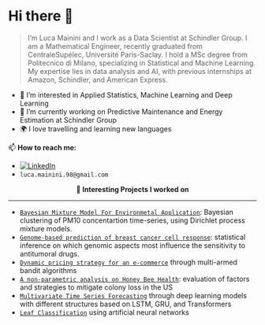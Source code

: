 # Hi there 👋

> I’m Luca Mainini and I work as a Data Scientist at Schindler Group. 
I am a Mathematical Engineer, recently graduated from CentraleSupélec, Université Paris-Saclay. I hold a MSc degree from Politecnico di Milano, specializing in Statistical and Machine Learning.
My expertise lies in data analysis and AI, with previous internships at Amazon, Schindler, and American Express.

- 👀 I’m interested in Applied Statistics, Machine Learning and Deep Learning
- 🌱 I’m currently working on Predictive Maintenance and Energy Estimation at Schindler Group
- 🌍 I love travelling and learning new languages

📫 **How to reach me:**
- [![LinkedIn](https://img.shields.io/badge/-LinkedIn-blue?style=flat&logo=Linkedin&logoColor=white)](https://www.linkedin.com/in/luca-mainini/)
- `luca.mainini.98@gmail.com`

<p align="center" style="font-weight:bold"> 🔨 <b> Interesting Projects I worked on </b> <p>

---
* [`Bayesian Mixture Model For Environmetal Application`](https://github.com/gabrielecorbo/Bayesian-mixture-model-for-environmental-application): Bayesian clustering of PM10 concentartion time-series, using Dirichlet process mixture models.
* [`Genome-based prediction of breast cancer cell response`](https://github.com/lucamainini/GENOME-BASED-PREDICTION): statistical inference on which genomic aspects most influence the sensitivity to antitumoral drugs.
* [`Dynamic pricing strategy for an e-commerce`](https://github.com/aygalic/OLA_Project) through multi-armed bandit algorithms
* [`A non-parametric analysis on Honey Bee Health`](https://github.com/eugeniovaretti/honeybeehealth): evaluation of factors and strategies to mitigate colony loss in the US
* [`Multivariate Time Series Forecasting`](https://github.com/lucamainini/Multivariate-Time-Series-Forecasting) through deep learning models with different structures based on LSTM, GRU, and Transformers
* [`Leaf Classification`](https://github.com/lucamainini/Leaf-Classification) using artificial neural networks



<!---
lucamainini/lucamainini is a ✨ special ✨ repository because its `README.md` (this file) appears on your GitHub profile.
--->
